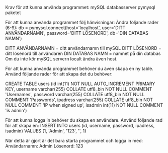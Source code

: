 Krav för att kunna använda programmet:
mySQL databasserver
pymysql paketet

För att kunna använda programmet följ hänvisningar:
Ändra följande rader (6-9):
db = pymysql.connect(host='localhost',
                                 user='DITT ANVÄNDARNAMN',
                                 password='DITT LÖSENORD',
                                 db='DIN DATABAS NAMN')
								 
DITT ANVÄNDARNAMN = ditt användarnamn till mySQL
DITT LÖSENORD = ditt lösenord till användaren
DIN DATABAS NAMN = namnet på din databas
Om du inte kör mySQL servern localt ändra även host.

För att kunna använda programmet behöver du även skapa en ny table.
Använd följande rader för att skapa det du behöver:

CREATE TABLE users (id int(11) NOT NULL AUTO_INCREMENT PRIMARY KEY, 
username varchar(255) COLLATE utf8_bin NOT NULL COMMENT 'Usernames', 
password varchar(255) COLLATE utf8_bin NOT NULL COMMENT 'Passwords', 
ipadress varchar(255) COLLATE utf8_bin NOT NULL COMMENT 'IP when signed up', 
isadmin int(11) NOT NULL COMMENT 'is admin')


För att kunna logga in behöver du skapa en användare.
Använd följande rad för att skapa en:
INSERT INTO users (id, username, password, ipadress, isadmin) VALUES (1, 'Admin', '123', '', 1)

När detta är gjort är det bara starta programmet och logga in med:
Användarnamn: Admin
Lösenord: 123
